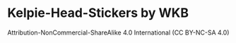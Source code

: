 # Kelpie-Head-Stickers by WKB
Attribution-NonCommercial-ShareAlike 4.0 International (CC BY-NC-SA 4.0)
